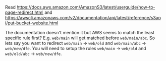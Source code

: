 Read https://docs.aws.amazon.com/AmazonS3/latest/userguide/how-to-page-redirect.html and https://awscli.amazonaws.com/v2/documentation/api/latest/reference/s3api/put-bucket-website.html

The documentation doesn't mention it but AWS seems to match the least specific rule first? E.g. `web/main` will get matched before `web/main/abc`.
So lets say you want to redirect `web/main` -> `web/old` and `web/main/abc` -> `web/new/dfe`. You will need to setup the rules `web/main` -> `web/old` and `web/old/abc` -> `web/new/dfe`.